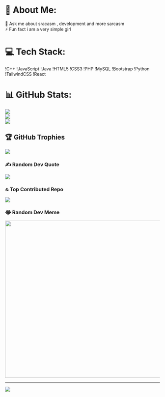 # 💫 About Me:
💬 Ask me about sracasm , development and more sarcasm<br>⚡ Fun fact i am a very simple girl


# 💻 Tech Stack:
!C++ !JavaScript !Java !HTML5 !CSS3 !PHP !MySQL !Bootstrap !Python !TailwindCSS !React
# 📊 GitHub Stats:
![](https://github-readme-stats.vercel.app/api?username=krutika2311&theme=dark&hide_border=false&include_all_commits=false&count_private=false)<br/>
![](https://github-readme-streak-stats.herokuapp.com/?user=krutika2311&theme=dark&hide_border=false)<br/>
![](https://github-readme-stats.vercel.app/api/top-langs/?username=krutika2311&theme=dark&hide_border=false&include_all_commits=false&count_private=false&layout=compact)

## 🏆 GitHub Trophies
![](https://github-profile-trophy.vercel.app/?username=krutika2311&theme=buddhism&no-frame=true&no-bg=false&margin-w=4)

### ✍️ Random Dev Quote
![](https://quotes-github-readme.vercel.app/api?type=vetical&theme=tokyonight)

### 🔝 Top Contributed Repo
![](https://github-contributor-stats.vercel.app/api?username=krutika2311&limit=5&theme=dracula&combine_all_yearly_contributions=true)

### 😂 Random Dev Meme
<img src="https://rm.up.railway.app/" width="512px"/>

---
![](https://visitcount.itsvg.in)

<!-- Proudly created with GPRM ( https://gprm.itsvg.in ) -->



